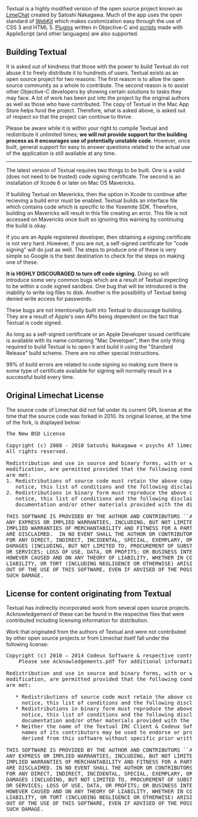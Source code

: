 Textual is a highly modified version of the open source project known as [LimeChat](https://github.com/psychs/limechat) created by Satoshi Nakagawa. Much of the app uses the open standard of [WebKit](http://webkit.org/) which makes customization easy through the use of CSS 3 and HTML 5. [Plugins](http://www.codeux.com/textual/wiki/Writing-Plugins.wiki) written in Objective-C and [scripts](http://www.codeux.com/textual/wiki/Writing-Scripts.wiki) made with AppleScript (and other languages) are also supported.

## Building Textual


It is asked out of kindness that those with the power to build Textual do not abuse it to freely distribute it to hundreds of users. Textual exists as an open source project for two reasons: The first reason is to allow the open source community as a whole to contribute. The second reason is to assist other Objective-C developers by showing certain solutions to tasks they may face. A lot of work has been put into the project by the original authors as well as those who have contributed. The copy of Textual in the Mac App Store helps fund the project. Therefore, what is asked above, is asked out of respect so that the project can continue to thrive.

Please be aware while it is within your right to compile Textual and redistribute it unlimited times; **we will not provide support for the building process as it encourages use of potentially unstable code**. However, once built, general support for easy to answer questions related to the actual use of the application is still available at any time.

<hr />

The latest version of Textual requires two things to be built. One is a valid (does not need to be trusted) code signing certificate. The second is an installation of Xcode 6 or later on Mac OS Mavericks.

If building Textual on Mavericks, then the option in Xcode to continue after recieving a build error must be enabled. Textual builds an interface file which contains code which is specific to the Yosemite SDK. Therefore, building on Mavericks will result in this file creating an error. This file is not accessed on Mavericks once built so ignoring this warning by continuing the build is okay.

If you are an Apple registered developer, then obtaining a signing certificate is not very hard. However, if you are not, a self-signed certificate for "code signing" will do just as well. The steps to produce one of these is very simple so Google is the best destination to check for the steps on making one of these.

**It is HIGHLY DISCOURAGED to turn off code signing.** Doing so will introduce some very common bugs which are a result of Textual expecting to be within a code signed sandbox. One bug that will be  introduced is the inability to write log files to disk. Another is the possibility of Textual being denied write access for passwords. 

These bugs are not intentionally built into Textual to discourage building. They are a result of Apple's own APIs being dependent on the fact that Textual is code signed. 

As long as a self-signed certificate or an Apple Developer issued certificate is available with its name containing "Mac Developer", then the only thing required to build Textual is to open it and build it using the "Standard Release" build scheme. There are no other special instructions. 

99% of build errors are related to code signing so making sure there is some type of certificate available for signing will normally result in a successful build every time.

## Original Limechat License

The source code of Limechat did not fall under its current GPL license at the time that the source code was forked in 2010. Its original license, at the time of the fork, is displayed below:

<pre>
The New BSD License

Copyright (c) 2008 - 2010 Satoshi Nakagawa < psychs AT limechat DOT net >
All rights reserved. 

Redistribution and use in source and binary forms, with or without
modification, are permitted provided that the following conditions
are met:
1. Redistributions of source code must retain the above copyright
   notice, this list of conditions and the following disclaimer.
2. Redistributions in binary form must reproduce the above copyright
   notice, this list of conditions and the following disclaimer in the
   documentation and/or other materials provided with the distribution.

THIS SOFTWARE IS PROVIDED BY THE AUTHOR AND CONTRIBUTORS ``AS IS'' AND
ANY EXPRESS OR IMPLIED WARRANTIES, INCLUDING, BUT NOT LIMITED TO, THE
IMPLIED WARRANTIES OF MERCHANTABILITY AND FITNESS FOR A PARTICULAR PURPOSE
ARE DISCLAIMED.  IN NO EVENT SHALL THE AUTHOR OR CONTRIBUTORS BE LIABLE
FOR ANY DIRECT, INDIRECT, INCIDENTAL, SPECIAL, EXEMPLARY, OR CONSEQUENTIAL
DAMAGES (INCLUDING, BUT NOT LIMITED TO, PROCUREMENT OF SUBSTITUTE GOODS
OR SERVICES; LOSS OF USE, DATA, OR PROFITS; OR BUSINESS INTERRUPTION)
HOWEVER CAUSED AND ON ANY THEORY OF LIABILITY, WHETHER IN CONTRACT, STRICT
LIABILITY, OR TORT (INCLUDING NEGLIGENCE OR OTHERWISE) ARISING IN ANY WAY
OUT OF THE USE OF THIS SOFTWARE, EVEN IF ADVISED OF THE POSSIBILITY OF
SUCH DAMAGE.
</pre>

## License for content originating from Textual

Textual has indirectly incorporated work from several open source projects. Acknowledgement of these can be found in the respective files that were contributed including licensing information for distribution.

Work that originated from the authors of Textual and were not contributed by other open source projects or from Limechat itself fall under the following license:

<pre>
Copyright (c) 2010 — 2014 Codeux Software & respective contributors.
    Please see Acknowledgements.pdf for additional information.

Redistribution and use in source and binary forms, with or without
modification, are permitted provided that the following conditions
are met:

   * Redistributions of source code must retain the above copyright
     notice, this list of conditions and the following disclaimer.
   * Redistributions in binary form must reproduce the above copyright
     notice, this list of conditions and the following disclaimer in the
     documentation and/or other materials provided with the distribution.
   * Neither the name of the Textual IRC Client & Codeux Software nor the
     names of its contributors may be used to endorse or promote products
     derived from this software without specific prior written permission.

THIS SOFTWARE IS PROVIDED BY THE AUTHOR AND CONTRIBUTORS ``AS IS'' AND
ANY EXPRESS OR IMPLIED WARRANTIES, INCLUDING, BUT NOT LIMITED TO, THE
IMPLIED WARRANTIES OF MERCHANTABILITY AND FITNESS FOR A PARTICULAR PURPOSE
ARE DISCLAIMED. IN NO EVENT SHALL THE AUTHOR OR CONTRIBUTORS BE LIABLE
FOR ANY DIRECT, INDIRECT, INCIDENTAL, SPECIAL, EXEMPLARY, OR CONSEQUENTIAL
DAMAGES (INCLUDING, BUT NOT LIMITED TO, PROCUREMENT OF SUBSTITUTE GOODS
OR SERVICES; LOSS OF USE, DATA, OR PROFITS; OR BUSINESS INTERRUPTION)
HOWEVER CAUSED AND ON ANY THEORY OF LIABILITY, WHETHER IN CONTRACT, STRICT
LIABILITY, OR TORT (INCLUDING NEGLIGENCE OR OTHERWISE) ARISING IN ANY WAY
OUT OF THE USE OF THIS SOFTWARE, EVEN IF ADVISED OF THE POSSIBILITY OF
SUCH DAMAGE.
</pre>

